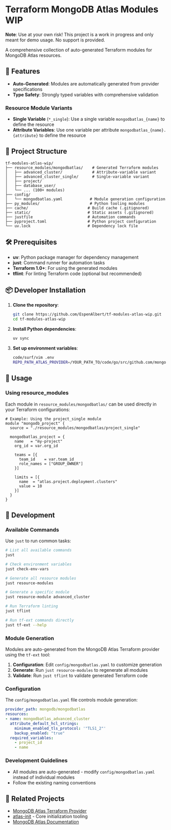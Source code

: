# Terraform MongoDB Atlas Modules WIP

**Note**: Use at your own risk! This project is a work in progress and only meant for demo usage. No support is provided.

A comprehensive collection of auto-generated Terraform modules for MongoDB Atlas resources.

## 🚀 Features

- **Auto-Generated**: Modules are automatically generated from provider specifications
- **Type Safety**: Strongly typed variables with comprehensive validation

### Resource Module Variants

- **Single Variable** (`*_single`): Use a single variable `mongodbatlas_{name}` to define the resource
- **Attribute Variables**: Use one variable per attribute `mongodbatlas_{name}.{attribute}` to define the resource

## 📁 Project Structure

```
tf-modules-atlas-wip/
├── resource_modules/mongodbatlas/    # Generated Terraform modules
│   ├── advanced_cluster/             # Attribute-variable variant
│   ├── advanced_cluster_single/      # Single-variable variant
│   ├── project/
│   ├── database_user/
│   └── ... (100+ modules)
├── config/
│   └── mongodbatlas.yaml            # Module generation configuration
├── py_modules/                      # Python tooling modules
├── cache/                          # Build cache (.gitignored)
├── static/                         # Static assets (.gitignored)
├── justfile                        # Automation commands
├── pyproject.toml                  # Python project configuration
└── uv.lock                         # Dependency lock file
```

## 🛠️ Prerequisites

- **uv**: Python package manager for dependency management
- **just**: Command runner for automation tasks
- **Terraform 1.0+**: For using the generated modules
- **tflint**: For linting Terraform code (optional but recommended)

## 📦 Developer Installation

1. **Clone the repository**:
   ```bash
   git clone https://github.com/EspenAlbert/tf-modules-atlas-wip.git
   cd tf-modules-atlas-wip
   ```

2. **Install Python dependencies**:
   ```bash
   uv sync
   ```

3. **Set up environment variables**:
   ```bash
   code/surf/vim .env
   REPO_PATH_ATLAS_PROVIDER=/YOUR_PATH_TO/code/go/src/github.com/mongodb/terraform-provider-mongodbatlas
   ```

## 🔧 Usage

### Using resource_modules

Each module in `resource_modules/mongodbatlas/` can be used directly in your Terraform configurations:

```hcl
# Example: Using the project_single module
module "mongodb_project" {
  source = "./resource_modules/mongodbatlas/project_single"
  
  mongodbatlas_project = {
    name   = "my-project"
    org_id = var.org_id
    
    teams = [{
      team_id    = var.team_id
      role_names = ["GROUP_OWNER"]
    }]
    
    limits = [{
      name  = "atlas.project.deployment.clusters"
      value = 10
    }]
  }
}
```

## 🔨 Development

### Available Commands

Use `just` to run common tasks:

```bash
# List all available commands
just

# Check environment variables
just check-env-vars

# Generate all resource modules
just resource-modules

# Generate a specific module
just resource-module advanced_cluster

# Run Terraform linting
just tflint

# Run tf-ext commands directly
just tf-ext --help
```

### Module Generation

Modules are auto-generated from the MongoDB Atlas Terraform provider using the `tf-ext` tool:

1. **Configuration**: Edit `config/mongodbatlas.yaml` to customize generation
2. **Generate**: Run `just resource-modules` to regenerate all modules
3. **Validate**: Run `just tflint` to validate generated Terraform code

### Configuration

The `config/mongodbatlas.yaml` file controls module generation:

```yaml
provider_path: mongodb/mongodbatlas
resources:
- name: mongodbatlas_advanced_cluster
  attribute_default_hcl_strings:
    minimum_enabled_tls_protocol: '"TLS1_2"'
    backup_enabled: "true"
  required_variables:
    - project_id
    - name
```

### Development Guidelines

- All modules are auto-generated - modify `config/mongodbatlas.yaml` instead of individual modules
- Follow the existing naming conventions

## 🔗 Related Projects

- [MongoDB Atlas Terraform Provider](https://registry.terraform.io/providers/mongodb/mongodbatlas/latest)
- [atlas-init](https://github.com/EspenAlbert/atlas-init) - Core initialization tooling
- [MongoDB Atlas Documentation](https://docs.atlas.mongodb.com/)

